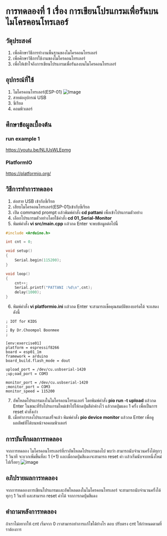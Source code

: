 # การทดลองที่ 1 เรื่อง การเขียนโปรแกรมเพื่อรันบนไมโครคอนโทรเลอร์

## วัตุประสงค์
1. เพื่อศึกษาวิธีการทำงานพื้นฐานของไมโครคอนโทรเลอร์
2. เพื่อศึกษาวิธีการใช้งานของไมโครคอนโทรเลอร์
3. เพื่อให้เข้าใจถึงการเขียนโปรแกรมเพื่อรันลงบนไมโครคอนโทรเลอร์

## อุปกรณ์ที่ใช้
1. ไมโครคอนโทรเลอร์(ESP-01)
![Image](https://ae01.alicdn.com/kf/HTB1QMy2J9zqK1RjSZFpq6ykSXXac/ESP8266-ESP-01-ESP01-Serial-WIFI-3-3V-5V-Serial.jpg)
2. สายต่ออุปกรณ์ USB 
3. ซีเรียล
4. คอมพิวเตอร์

## ศึกษาข้อมูลเบื้องต้น
### run example 1
https://youtu.be/NLIUsWLEpmg
### PlatformIO
https://platformio.org/

## วิธีการทำการทดลอง
1. ต่อสาย USB เข้ากับซีเรียล 
2. เสียบไมโครคอนโทรเลอร์(ESP-01)เข้ากับซีเรียล
3. เปิด command prompt เเล้วพิมพ์คำสั่ง **cd pattani** เพื่อเข้าโปรแกรมตัวอย่าง
4. เลือกโปรแกรมตัวอย่างโดยใช้คำสั่ง **cd 01_Serial-Monitor**
5. พิมพ์คำสั่ง **vi src/main.cpp** เเล้วกด Enter จะพบข้อมูลต่อไปนี้
```c
#include <Arduino.h>

int cnt = 0;

void setup()
{
	Serial.begin(115200);
}

void loop()
{
	cnt++;
	Serial.printf("PATTANI :%d\n",cnt);
	delay(1000);
}
```
6. พิมพ์คำสั่ง **vi platformio.ini** เเล้วกด Enter จะสามารถเช็คคุณสมบัติของบอร์ดได้ จะเเสดงดังนี้
```
; IOT for KIDS
;
; By Dr.Choompol Boonmee
;

[env:exercise01]
platform = espressif8266
board = esp01_1m
framework = arduino
board_build.flash_mode = dout

upload_port = /dev/cu.usbserial-1420
;up;oad_port = COM3

monitor_port = /dev/cu.usbserial-1420
;monitor_port = COM3
monitor_speed = 115200
```
7. อัพโหลดโปรแกรมลงในไมโครคอนโทรนเลอร์ โดยพิมพ์คำสั่ง **pio run -t upload** แล้วกด Enter ในขณะที่รับโปรแกรมใหม่เข้าไปให้กดปุ่มสีดำค้างไว้ แล้วกดปุ่มแดง 1 ครั้ง เพื่อเป็นการ reset คำสั่งเก่า
8. เมื่อทำการลงโปรแกรมเสร็จแล้ว พิมพ์คำสั่ง **pio device monitor** แล้วกด Enter เพื่อดูผลลัพธ์ที่ได้บนหน้าจอคอมพิวเตอร์

## การบันทึกผลการทดลอง
จากการทดลอง ไมโครคอนโทรเลอร์ที่เราอัพโหลดโปรแกรมลงไป พบว่า สามารถนับจำนวนครั้งได้ทุกๆ 1 วินาที จะบวกเพิ่มขึ้นที่ละ 1 (+1) เเละเมื่อกดปุ่มสีเเดงจะสามารถ reset ค่า เเล้วเริ่มนับจากหนึ่งใหม่ไปเรื่อยๆ
![image](https://user-images.githubusercontent.com/80879589/112291448-b4375000-8cc2-11eb-9906-0ba005b59184.png)

## อภิปรายผลการทดลอง
จากการทดลองการเขียนโปรแกรมเเละอัพโหลดลงในไมโครคอนโทรเลอร์ จะสามารถนับจำนวนครั้งได้ทุกๆ 1 วินาที และสามารถ reset ค่าได้ จากการกดปุ่มสีแดง

## คำถามหลังการทดลอง
ถ้าเราไม่อยากให้ cnt เริ่มจาก 0 เราสามารถทำการเเก้ไขได้ย่างไร
ตอบ ปรับตรง cnt ให้กำหนดตามที่ราต้องการ 
 




















